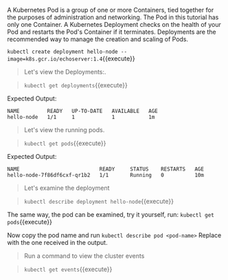A Kubernetes Pod is a group of one or more Containers, tied together for the purposes of administration and networking. The Pod in this tutorial has only one Container. A Kubernetes Deployment checks on the health of your Pod and restarts the Pod's Container if it terminates. Deployments are the recommended way to manage the creation and scaling of Pods.

`kubectl create deployment hello-node --image=k8s.gcr.io/echoserver:1.4`{{execute}}

> Let's view the Deployments:.

> `kubectl get deployments`{{execute}}

Expected Output:
````
NAME         READY   UP-TO-DATE   AVAILABLE   AGE
hello-node   1/1     1            1           1m
````

> Let's view the running pods.

> `kubectl get pods`{{execute}}

Expected Output:
````
NAME                          READY     STATUS    RESTARTS   AGE
hello-node-7f86df6cxf-qr1b2   1/1       Running   0          10m
````

> Let's examine the deployment

> `kubectl describe deployment hello-node`{{execute}}

The same way, the pod can be examined, try it yourself, run:
`kubectl get pods`{{execute}}

Now copy the pod name and run `kubectl describe pod <pod-name>`
Replace <pod-name> with the one received in the output.

> Run a command to view the cluster events

> `kubectl get events`{{execute}}